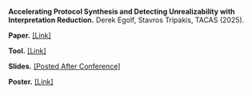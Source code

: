 __Accelerating Protocol Synthesis and Detecting Unrealizability with Interpretation Reduction.__
Derek Egolf, Stavros Tripakis, TACAS (2025).

__Paper.__ [[Link]](https://arxiv.org/abs/2501.14585)

__Tool.__ [[Link]](https://zenodo.org/records/14618423)

__Slides.__ [[Posted After Conference]]()

__Poster.__ [[Link]](./poster.pdf)
